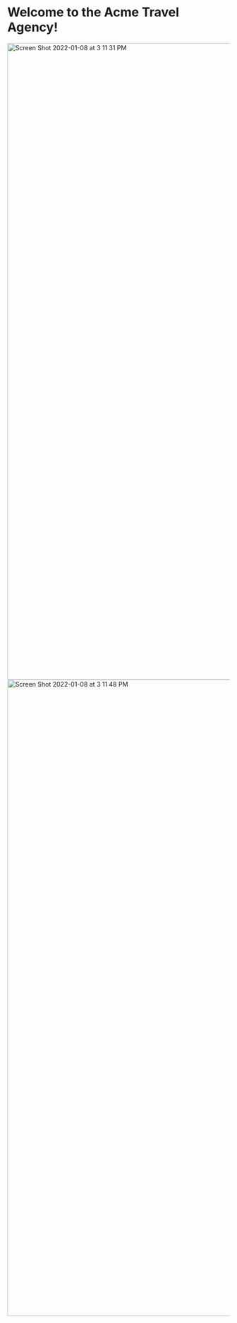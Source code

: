 # Welcome to the Acme Travel Agency!
<img width="1440" alt="Screen Shot 2022-01-08 at 3 11 31 PM" src="https://user-images.githubusercontent.com/88349865/148658468-18c8da78-d795-4ea8-951e-4e28e5470f83.png">
<img width="1440" alt="Screen Shot 2022-01-08 at 3 11 48 PM" src="https://user-images.githubusercontent.com/88349865/148658470-089d0171-00f6-4d9f-8720-53e0b3363c2a.png">
